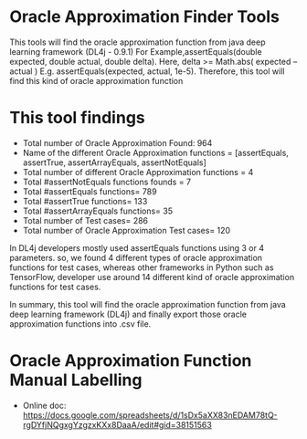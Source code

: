 # Oracle Approximation Finder Tools
This tools will find the oracle approximation function from java deep learning framework (DL4j - 0.9.1)
For Example,assertEquals(double expected, double actual, double delta). Here, delta >= Math.abs( expected – actual )  E.g. assertEquals(expected, actual, 1e-5). Therefore, this tool will find this kind of oracle approximation function

# This tool findings
- Total number of Oracle Approximation Found: 964		
- Name of the different Oracle Approximation functions = [assertEquals, assertTrue, assertArrayEquals, assertNotEquals]		
- Total number of different Oracle Approximation functions = 4		
- Total #assertNotEquals functions founds = 7		
- Total #assertEquals functions= 789		
- Total #assertTrue functions= 133		
- Total #assertArrayEquals functions= 35	
- Total number of Test cases= 286			
- Total number of Oracle Approximation Test cases= 120			

In DL4j developers mostly used assertEquals functions using 3 or 4 parameters. so, we found 4 different types of oracle approximation functions for test cases, whereas other frameworks in Python such as TensorFlow, developer use around 14 different kind of oracle approximation functions for test cases.

In summary, this tool will find the oracle approximation function from java deep learning framework (DL4j) and finally export those oracle approximation functions into .csv file.


# Oracle Approximation Function Manual Labelling
- Online doc: 
https://docs.google.com/spreadsheets/d/1sDx5aXX83nEDAM78tQ-rgDYfjNQgxgYzgzxKXx8DaaA/edit#gid=38151563
